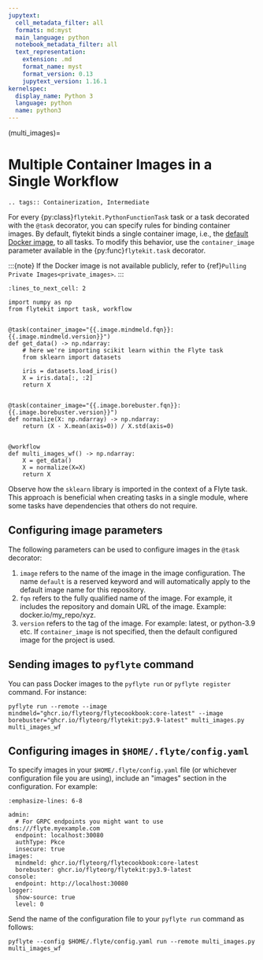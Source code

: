 ```yaml
---
jupytext:
  cell_metadata_filter: all
  formats: md:myst
  main_language: python
  notebook_metadata_filter: all
  text_representation:
    extension: .md
    format_name: myst
    format_version: 0.13
    jupytext_version: 1.16.1
kernelspec:
  display_name: Python 3
  language: python
  name: python3
---
```


(multi_images)=

# Multiple Container Images in a Single Workflow

```{eval-rst}
.. tags:: Containerization, Intermediate
```

For every {py:class}`flytekit.PythonFunctionTask` task or a task decorated with the `@task` decorator, you can specify rules for binding container images.
By default, flytekit binds a single container image, i.e., the [default Docker image](https://ghcr.io/flyteorg/flytekit), to all tasks.
To modify this behavior, use the `container_image` parameter available in the {py:func}`flytekit.task` decorator.

:::{note}
If the Docker image is not available publicly, refer to {ref}`Pulling Private Images<private_images>`.
:::

```{code-cell}
:lines_to_next_cell: 2

import numpy as np
from flytekit import task, workflow


@task(container_image="{{.image.mindmeld.fqn}}:{{.image.mindmeld.version}}")
def get_data() -> np.ndarray:
    # here we're importing scikit learn within the Flyte task
    from sklearn import datasets

    iris = datasets.load_iris()
    X = iris.data[:, :2]
    return X


@task(container_image="{{.image.borebuster.fqn}}:{{.image.borebuster.version}}")
def normalize(X: np.ndarray) -> np.ndarray:
    return (X - X.mean(axis=0)) / X.std(axis=0)


@workflow
def multi_images_wf() -> np.ndarray:
    X = get_data()
    X = normalize(X=X)
    return X
```

Observe how the `sklearn` library is imported in the context of a Flyte task.
This approach is beneficial when creating tasks in a single module, where some tasks have dependencies that others do not require.

## Configuring image parameters

The following parameters can be used to configure images in the `@task` decorator:

1. `image` refers to the name of the image in the image configuration. The name `default` is a reserved keyword and will automatically apply to the default image name for this repository.
2. `fqn` refers to the fully qualified name of the image. For example, it includes the repository and domain URL of the image. Example: docker.io/my_repo/xyz.
3. `version` refers to the tag of the image. For example: latest, or python-3.9 etc. If `container_image` is not specified, then the default configured image for the project is used.

## Sending images to `pyflyte` command

You can pass Docker images to the `pyflyte run` or `pyflyte register` command.
For instance:

```
pyflyte run --remote --image mindmeld="ghcr.io/flyteorg/flytecookbook:core-latest" --image borebuster="ghcr.io/flyteorg/flytekit:py3.9-latest" multi_images.py multi_images_wf
```

## Configuring images in `$HOME/.flyte/config.yaml`

To specify images in your `$HOME/.flyte/config.yaml` file (or whichever configuration file you are using), include an "images" section in the configuration.
For example:

```{code-block} yaml
:emphasize-lines: 6-8

admin:
  # For GRPC endpoints you might want to use dns:///flyte.myexample.com
  endpoint: localhost:30080
  authType: Pkce
  insecure: true
images:
  mindmeld: ghcr.io/flyteorg/flytecookbook:core-latest
  borebuster: ghcr.io/flyteorg/flytekit:py3.9-latest
console:
  endpoint: http://localhost:30080
logger:
  show-source: true
  level: 0
```

Send the name of the configuration file to your `pyflyte run` command as follows:

```
pyflyte --config $HOME/.flyte/config.yaml run --remote multi_images.py multi_images_wf
```
